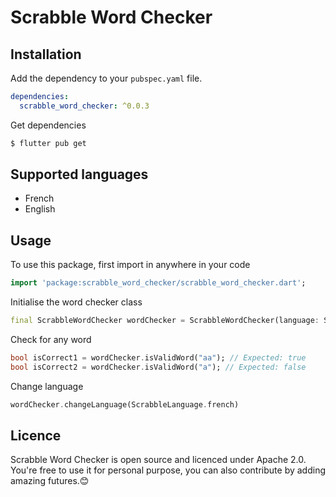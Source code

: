 # Scrabble Word Checker

## Installation
Add the dependency to your `pubspec.yaml` file.

```yaml
dependencies:
  scrabble_word_checker: ^0.0.3
```

Get dependencies
```bash
$ flutter pub get
```

## Supported languages
<ul>
  <li>French</li>
  <li>English</li>
</ul>

## Usage
To use this package, first import in anywhere in your code

```dart
import 'package:scrabble_word_checker/scrabble_word_checker.dart';
```

Initialise the word checker class
```dart
final ScrabbleWordChecker wordChecker = ScrabbleWordChecker(language: ScrabbleLanguage.english);
```

Check for any word
```dart
bool isCorrect1 = wordChecker.isValidWord("aa"); // Expected: true
bool isCorrect2 = wordChecker.isValidWord("a"); // Expected: false
```

Change language
```dart
wordChecker.changeLanguage(ScrabbleLanguage.french)
```
## Licence
Scrabble Word Checker is open source and licenced under Apache 2.0.
You're free to use it for personal purpose, you can also contribute by adding amazing futures.😊
